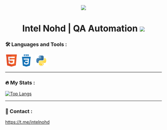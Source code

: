 <div id="header" align="center">
  <img src="https://i.pinimg.com/736x/25/37/25/2537252d0dbd0fd09f1cea868be20d41.jpg" width="100"/>
</div>


        
<h1 align="center">
  Intel Nohd | QA Automation
  <img src="https://w7.pngwing.com/pngs/955/14/png-transparent-know-your-meme-cirno-internet-meme-meme-white-head-meme-thumbnail.png" width="30px"/>
</h1>


### :hammer_and_wrench: Languages and Tools :


        
<div>
  <img src="https://github.com/devicons/devicon/blob/master/icons/html5/html5-original.svg" title="HTML5" alt="HTML" width="40" height="40"/>&nbsp;
  <img src="https://github.com/devicons/devicon/blob/master/icons/css3/css3-plain-wordmark.svg"  title="CSS3" alt="CSS" width="40" height="40"/>&nbsp;
  <img src="https://github.com/devicons/devicon/blob/ca28c779441053191ff11710fe24a9e6c23690d6/icons/python/python-original.svg" title="Python" alt="Python" width="40" height="40"/>&nbsp;
</div>

<hr>

### :fire: My Stats :

[![Top Langs](https://github-readme-stats.vercel.app/api/top-langs/?username=your-github-username)](https://github.com/anuraghazra/github-readme-stats)

<hr>

### 💫 Contact :
https://t.me/intelnohd


    




    


